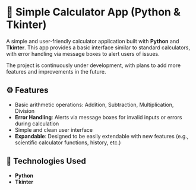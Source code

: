 # 🔢 Simple Calculator App (Python & Tkinter)

A simple and user-friendly calculator application built with **Python** and **Tkinter**. This app provides a basic interface similar to standard calculators, with error handling via message boxes to alert users of issues.

The project is continuously under development, with plans to add more features and improvements in the future.

## ⚙️ Features
- Basic arithmetic operations: Addition, Subtraction, Multiplication, Division
- **Error Handling**: Alerts via message boxes for invalid inputs or errors during calculation
- Simple and clean user interface
- **Expandable**: Designed to be easily extendable with new features (e.g., scientific calculator functions, history, etc.)

## 🧰 Technologies Used

- **Python** 
- **Tkinter** 


